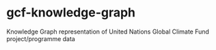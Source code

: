 # gcf-knowledge-graph
Knowledge Graph representation of United Nations Global Climate Fund project/programme data
